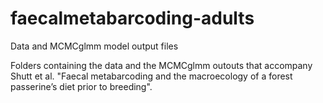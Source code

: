 # faecalmetabarcoding-adults
Data and MCMCglmm model output files 

Folders containing the data and the MCMCglmm outouts that accompany Shutt et al. "Faecal metabarcoding and the macroecology of a forest passerine’s diet prior to breeding".

